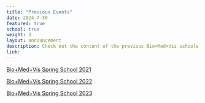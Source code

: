 ```yaml
---
title: "Previous Events"
date: 2024-7-30
featured: true
school: true
weight: 3
layout: announcement
description: Check out the content of the previous Bio+Med+Vis schools.
link: 
---
```


[Bio+Med+Vis Spring School 2021](https://biomedvis.github.io/2021)

[Bio+Med+Vis Spring School 2022](https://biomedvis.github.io/2022)

[Bio+Med+Vis Spring School 2023](https://biomedvis.github.io/2023)